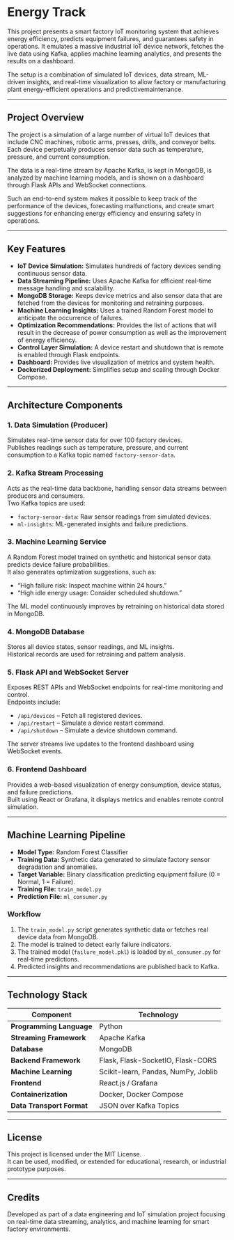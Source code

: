 # Energy Track

This​‍​‌‍​‍‌​‍​‌‍​‍‌ project presents a smart factory IoT monitoring system that achieves energy efficiency, predicts equipment failures, and guarantees safety in operations. 
It emulates a massive industrial IoT device network, fetches the live data using Kafka, applies machine learning analytics, and presents the results on a dashboard.

The setup is a combination of simulated IoT devices, data stream, ML-driven insights, and real-time visualization to allow factory or manufacturing plant 
energy-efficient operations and predictive ​‍​‌‍​‍‌​‍​‌‍​‍‌maintenance.

---

## Project Overview

The​‍​‌‍​‍‌​‍​‌‍​‍‌ project is a simulation of a large number of virtual IoT devices that include CNC machines, robotic arms, presses, drills, and conveyor belts. 
Each device perpetually produces sensor data such as temperature, pressure, and current consumption.

The data is a real-time stream by Apache Kafka, is kept in MongoDB, is analyzed by machine learning models, and is shown on a dashboard through 
Flask APIs and WebSocket connections.

Such an end-to-end system makes it possible to keep track of the performance of the devices, forecasting malfunctions, and create smart suggestions for 
enhancing energy efficiency and ensuring safety in ​‍​‌‍​‍‌​‍​‌‍​‍‌operations. 

---

## Key Features

- **IoT Device Simulation:** Simulates hundreds of factory devices sending continuous sensor data.
- **Data Streaming Pipeline:** Uses Apache Kafka for efficient real-time message handling and scalability.
- **MongoDB Storage:** Keeps device metrics and also sensor data that are fetched from the devices for monitoring and retraining purposes. 
- **Machine Learning Insights:** Uses a trained Random Forest model to anticipate the occurrence of failures. 
- **Optimization Recommendations:** Provides the list of actions that will result in the decrease of power consumption as well as the improvement of energy efficiency. 
- **Control Layer Simulation:** A device restart and shutdown that is remote is enabled through Flask endpoints.
- **Dashboard:** Provides live visualization of metrics and system health.
- **Dockerized Deployment:** Simplifies setup and scaling through Docker Compose.

---

## Architecture Components

### 1. Data Simulation (Producer)
Simulates real-time sensor data for over 100 factory devices.  
Publishes readings such as temperature, pressure, and current consumption to a Kafka topic named `factory-sensor-data`.

### 2. Kafka Stream Processing
Acts as the real-time data backbone, handling sensor data streams between producers and consumers.  
Two Kafka topics are used:
- `factory-sensor-data`: Raw sensor readings from simulated devices.  
- `ml-insights`: ML-generated insights and failure predictions.

### 3. Machine Learning Service
A Random Forest model trained on synthetic and historical sensor data predicts device failure probabilities.  
It also generates optimization suggestions, such as:
- “High failure risk: Inspect machine within 24 hours.”  
- “High idle energy usage: Consider scheduled shutdown.”

The ML model continuously improves by retraining on historical data stored in MongoDB.

### 4. MongoDB Database
Stores all device states, sensor readings, and ML insights.  
Historical records are used for retraining and pattern analysis.

### 5. Flask API and WebSocket Server
Exposes REST APIs and WebSocket endpoints for real-time monitoring and control.  
Endpoints include:
- `/api/devices` – Fetch all registered devices.  
- `/api/restart` – Simulate a device restart command.  
- `/api/shutdown` – Simulate a device shutdown command.  

The server streams live updates to the frontend dashboard using WebSocket events.

### 6. Frontend Dashboard
Provides a web-based visualization of energy consumption, device status, and failure predictions.  
Built using React or Grafana, it displays metrics and enables remote control simulation.

---

## Machine Learning Pipeline

- **Model Type:** Random Forest Classifier  
- **Training Data:** Synthetic data generated to simulate factory sensor degradation and anomalies.  
- **Target Variable:** Binary classification predicting equipment failure (0 = Normal, 1 = Failure).  
- **Training File:** `train_model.py`  
- **Prediction File:** `ml_consumer.py`  

### Workflow
1. The `train_model.py` script generates synthetic data or fetches real device data from MongoDB.  
2. The model is trained to detect early failure indicators.  
3. The trained model (`failure_model.pkl`) is loaded by `ml_consumer.py` for real-time predictions.  
4. Predicted insights and recommendations are published back to Kafka.

---

## Technology Stack

| Component | Technology |
|------------|-------------|
| **Programming Language** | Python |
| **Streaming Framework** | Apache Kafka |
| **Database** | MongoDB |
| **Backend Framework** | Flask, Flask-SocketIO, Flask-CORS |
| **Machine Learning** | Scikit-learn, Pandas, NumPy, Joblib |
| **Frontend** | React.js / Grafana |
| **Containerization** | Docker, Docker Compose |
| **Data Transport Format** | JSON over Kafka Topics |

---

## License

This project is licensed under the MIT License.  
It can be used, modified, or extended for educational, research, or industrial prototype purposes.

---

## Credits

Developed as part of a data engineering and IoT simulation project focusing on real-time data streaming, analytics, and machine learning for smart factory environments.
